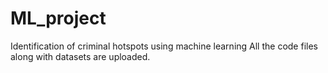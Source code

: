 # ML_project
Identification of criminal hotspots using machine learning
All the code files along with datasets are uploaded.
